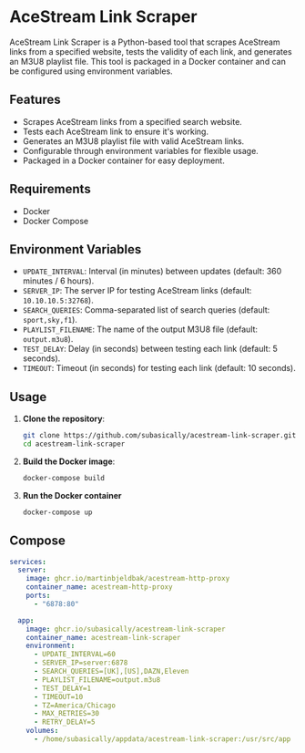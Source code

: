 # AceStream Link Scraper

AceStream Link Scraper is a Python-based tool that scrapes AceStream links from a specified website, tests the validity of each link, and generates an M3U8 playlist file. This tool is packaged in a Docker container and can be configured using environment variables.

## Features

- Scrapes AceStream links from a specified search website.
- Tests each AceStream link to ensure it's working.
- Generates an M3U8 playlist file with valid AceStream links.
- Configurable through environment variables for flexible usage.
- Packaged in a Docker container for easy deployment.

## Requirements

- Docker
- Docker Compose

## Environment Variables

- `UPDATE_INTERVAL`: Interval (in minutes) between updates (default: 360 minutes / 6 hours).
- `SERVER_IP`: The server IP for testing AceStream links (default: `10.10.10.5:32768`).
- `SEARCH_QUERIES`: Comma-separated list of search queries (default: `sport,sky,f1`).
- `PLAYLIST_FILENAME`: The name of the output M3U8 file (default: `output.m3u8`).
- `TEST_DELAY`: Delay (in seconds) between testing each link (default: 5 seconds).
- `TIMEOUT`: Timeout (in seconds) for testing each link (default: 10 seconds).

## Usage

1. **Clone the repository**:
    ```bash
    git clone https://github.com/subasically/acestream-link-scraper.git
    cd acestream-link-scraper
    ```

2. **Build the Docker image**:
    ```bash
    docker-compose build
    ```

3. **Run the Docker container**
    ```bash
    docker-compose up
    ```

## Compose

```yaml
services:
  server:
    image: ghcr.io/martinbjeldbak/acestream-http-proxy
    container_name: acestream-http-proxy
    ports:
      - "6878:80"

  app:
    image: ghcr.io/subasically/acestream-link-scraper
    container_name: acestream-link-scraper
    environment:
      - UPDATE_INTERVAL=60
      - SERVER_IP=server:6878
      - SEARCH_QUERIES=[UK],[US],DAZN,Eleven
      - PLAYLIST_FILENAME=output.m3u8
      - TEST_DELAY=1
      - TIMEOUT=10
      - TZ=America/Chicago
      - MAX_RETRIES=30
      - RETRY_DELAY=5
    volumes:
      - /home/subasically/appdata/acestream-link-scraper:/usr/src/app
```